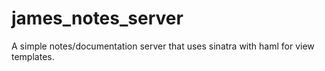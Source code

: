 james_notes_server
==================

A simple notes/documentation server that uses sinatra with haml for view templates.